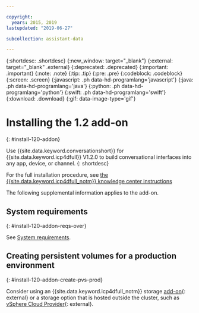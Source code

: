 ```yaml
---

copyright:
  years: 2015, 2019
lastupdated: "2019-06-27"

subcollection: assistant-data

---
```


{:shortdesc: .shortdesc}
{:new_window: target="_blank"}
{:external: target="_blank" .external}
{:deprecated: .deprecated}
{:important: .important}
{:note: .note}
{:tip: .tip}
{:pre: .pre}
{:codeblock: .codeblock}
{:screen: .screen}
{:javascript: .ph data-hd-programlang='javascript'}
{:java: .ph data-hd-programlang='java'}
{:python: .ph data-hd-programlang='python'}
{:swift: .ph data-hd-programlang='swift'}
{:download: .download}
{:gif: data-image-type='gif'}

# Installing the 1.2 add-on
{: #install-120-addon}

Use {{site.data.keyword.conversationshort}} for {{site.data.keyword.icp4dfull}} V1.2.0 to build conversational interfaces into any app, device, or channel. 
{: shortdesc}

For the full installation procedure, see [the {{site.data.keyword.icp4dfull_notm}} knowledge center instructions](https://www.ibm.com/support/knowledgecenter/SSQNUZ_2.1.0/com.ibm.icpdata.doc/zen/admin/assistant-install.html)

The following supplemental information applies to the add-on. 

## System requirements
{: #install-120-addon-reqs-over}

See [System requirements](/docs/services/assistant-data?topic=assistant-data-install-120#install-120-reqs-over).

## Creating persistent volumes for a production environment
{: #install-120-addon-create-pvs-prod}

Consider using an {{site.data.keyword.icp4dfull_notm}} storage [add-on](https://www.ibm.com/support/knowledgecenter/SSQNUZ_2.1.0/com.ibm.icpdata.doc/zen/admin/add-ons.html#add-ons__storage){: external} or a storage option that is hosted outside the cluster, such as [vSphere Cloud Provider](https://www.ibm.com/support/knowledgecenter/SSBS6K_3.1.2/manage_cluster/vsphere_land.html){: external}.
